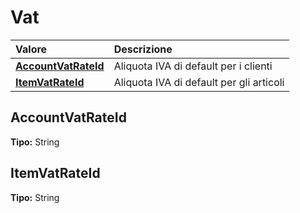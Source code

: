 # Vat

| Valore | Descrizione |
| :--- | :--- |
| [**AccountVatRateId**](vat.md#accountvatrateid) | Aliquota IVA di default per i clienti |
| [**ItemVatRateId**](vat.md#itemvatrateid) | Aliquota IVA di default per gli articoli |

## AccountVatRateId

**Tipo:** String

## ItemVatRateId

**Tipo:** String

